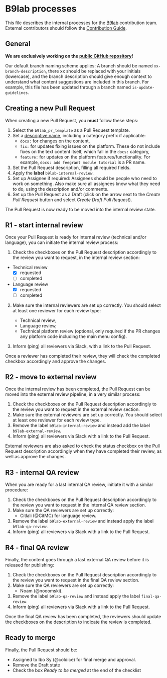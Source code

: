 # B9lab processes

This file describes the internal processes for the [B9lab](https://b9lab.com) contribution team. External contributors should follow the [Contribution Guide](../CONTRIBUTING.md).


## General

**We are exclusively working on the [public GitHub repository](https://github.com/cosmos/sdk-tutorials)!**

Our default branch naming scheme applies: A branch should be named `xx-branch-description`, there xx should be replaced with your initials (lowercase), and the branch description should give enough context to understand what content suggestions are included in this branch. For example, this file has been updated through a branch named `is-update-guidelines`.


## Creating a new Pull Request

When creating a new Pull Request, you **must** follow these steps:

1. Select the `b9lab_pr_template` as a Pull Request template.
2. Set a [descriptive name](https://cbea.ms/git-commit/), including a category prefix if applicable:
   * `docs:` for changes on the content,
   * `fix:` for updates fixing issues on the platform. These do not include fixes on the text content itself, which fall in the `docs:` category,
   * `feature:` for updates on the platform features/functionality.
   For example, `docs: add feegrant module tutorial` is a PR name.
3. Set the Pull Request description, filling all required fields.
4. Apply the **label** `b9lab-internal-review`.
5. Set up Assignee if required: Assignees should be people who need to work on something. Also make sure all assignees know what they need to do, using the description and/or comments.
6. Set up the Pull Request as a Draft (click on the arrow next to the _Create Pull Request_ button and select _Create Draft Pull Request_).


The Pull Request is now ready to be moved into the internal review state.


## R1 - start internal review

Once your Pull Request is ready for internal review (technical and/or language), you can initiate the internal review process:

1. Check the checkboxes on the Pull Request description accordingly to the review you want to request, in the internal review section:

- Technical review
  - [x] requested
  - [ ] completed
- Language review
  - [x] requested
  - [ ] completed

2. Make sure the internal reviewers are set up correctly. You should select at least one reviewer for each review type:
   * Technical review,
   * Language review,
   * Technical platform review (optional, only required if the PR changes any platform code including the main menu config).

3. Inform (ping) all reviewers via Slack, with a link to the Pull Request.

Once a reviewer has completed their review, they will check the completed checkbox accordingly and approve the changes.


## R2 - move to external review

Once the internal review has been completed, the Pull Request can be moved into the external review pipeline, in a very similar process:

1. Check the checkboxes on the Pull Request description accordingly to the review you want to request in the external review section.
2. Make sure the external reviewers are set up correctly. You should select at least one reviewer for each review type.
3. Remove the label `b9lab-internal-review` and instead add the label `b9lab-external-review`.
4. Inform (ping) all reviewers via Slack with a link to the Pull Request.

External reviewers are also asked to check the status checkbox on the Pull Request description accordingly when they have completed their review, as well as approve the changes.


## R3 - internal QA review

When you are ready for a last internal QA review, initiate it with a similar procedure:

1. Check the checkboxes on the Pull Request description accordingly to the review you want to request in the internal QA review section.
2. Make sure the QA reviewers are set up correctly:
   * Citlali (@CitMC) for language review.
3. Remove the label `b9lab-external-review` and instead apply the label `b9lab-qa-review`.
4. Inform (ping) all reviewers via Slack with a link to the Pull Request.

## R4 - final QA review

Finally, the content goes through a last external QA review before it is released for publishing:

1. Check the checkboxes on the Pull Request description accordingly to the review you want to request in the final QA review section.
2. Make sure the QA reviewers are set up correctly:
   * Noam (@nooomski).
3. Remove the label `b9lab-qa-review` and instead apply the label `final-qa-review`.
4. Inform (ping) all reviewers via Slack with a link to the Pull Request.

Once the final QA review has been completed, the reviewers should update the checkboxes on the description to indicate the review is completed.

## Ready to merge

Finally, the Pull Request should be:
- Assigned to Ibo Sy (@coldice) for final merge and approval.
- Remove the Draft state
- Check the box _Ready to be merged_ at the end of the checklist
